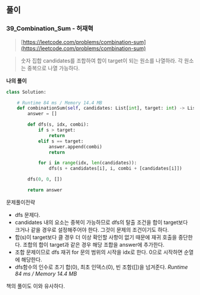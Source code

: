 ## 풀이

### 39_Combination_Sum - 허재혁

> [https://leetcode.com/problems/combination-sum](https://leetcode.com/problems/combination-sum)

> 숫자 집합 candidates를 조합하여 합이 target이 되는 원소를 나열하라. 각 원소는 중복으로 나열 가능하다.

**나의 풀이**
```python
class Solution:

    # Runtime 84 ms / Memory 14.4 MB
    def combinationSum(self, candidates: List[int], target: int) -> List[List[int]]:
        answer = []

        def dfs(s, idx, combi):
            if s > target:
                return
            elif s == target:
                answer.append(combi)
                return

            for i in range(idx, len(candidates)):
                dfs(s + candidates[i], i, combi + [candidates[i]])

        dfs(0, 0, [])

        return answer
```

문제풀이전략
- dfs 문제다.
- candidates 내의 요소는 중복이 가능하므로 dfs의 탈출 조건을 합이 target보다 크거나 같을 경우로 설정해주어야 한다. 그것이 문제의 조건이기도 하다.
- 합(s)이 target보다 클 경우 더 이상 확인할 사항이 없기 때문에 재귀 호출을 중단한다. 조합의 합이 target과 같은 경우 해당 조합을 answer에 추가한다.
- 조합 문제이므로 dfs 재귀 for 문의 범위의 시작을 idx로 한다. 0으로 시작하면 순열에 해당한다.
- dfs함수의 인수로 초기 합(0), 최초 인덱스(0), 빈 조함([])을 넘겨준다.
*Runtime 84 ms / Memory 14.4 MB*
  
책의 풀이도 이와 유사하다.